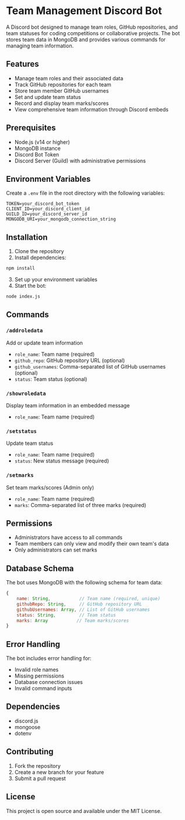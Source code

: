 # Team Management Discord Bot

A Discord bot designed to manage team roles, GitHub repositories, and team statuses for coding competitions or collaborative projects. The bot stores team data in MongoDB and provides various commands for managing team information.

## Features

- Manage team roles and their associated data
- Track GitHub repositories for each team
- Store team member GitHub usernames
- Set and update team status
- Record and display team marks/scores
- View comprehensive team information through Discord embeds

## Prerequisites

- Node.js (v14 or higher)
- MongoDB instance
- Discord Bot Token
- Discord Server (Guild) with administrative permissions

## Environment Variables

Create a `.env` file in the root directory with the following variables:

```
TOKEN=your_discord_bot_token
CLIENT_ID=your_discord_client_id
GUILD_ID=your_discord_server_id
MONGODB_URI=your_mongodb_connection_string
```

## Installation

1. Clone the repository
2. Install dependencies:
```bash
npm install
```
3. Set up your environment variables
4. Start the bot:
```bash
node index.js
```

## Commands

### `/addroledata`
Add or update team information
- `role_name`: Team name (required)
- `github_repo`: GitHub repository URL (optional)
- `github_usernames`: Comma-separated list of GitHub usernames (optional)
- `status`: Team status (optional)

### `/showroledata`
Display team information in an embedded message
- `role_name`: Team name (required)

### `/setstatus`
Update team status
- `role_name`: Team name (required)
- `status`: New status message (required)

### `/setmarks`
Set team marks/scores (Admin only)
- `role_name`: Team name (required)
- `marks`: Comma-separated list of three marks (required)

## Permissions

- Administrators have access to all commands
- Team members can only view and modify their own team's data
- Only administrators can set marks

## Database Schema

The bot uses MongoDB with the following schema for team data:

```javascript
{
    name: String,           // Team name (required, unique)
    githubRepo: String,     // GitHub repository URL
    githubUsernames: Array, // List of GitHub usernames
    status: String,         // Team status
    marks: Array           // Team marks/scores
}
```

## Error Handling

The bot includes error handling for:
- Invalid role names
- Missing permissions
- Database connection issues
- Invalid command inputs

## Dependencies

- discord.js
- mongoose
- dotenv

## Contributing

1. Fork the repository
2. Create a new branch for your feature
3. Submit a pull request

## License

This project is open source and available under the MIT License.
